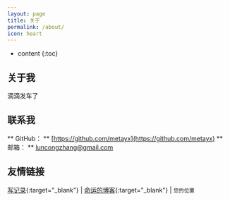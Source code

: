 ```yaml
---
layout: page
title: 关于
permalink: /about/
icon: heart
---
```


* content
{:toc}

## 关于我


滴滴发车了


## 联系我

** GitHub： ** [https://github.com/metayx](https://github.com/metayx)
** 邮箱： ** luncongzhang@gmail.com


## 友情链接
[写记录](http://xiejilu.com/){:target="_blank"}  \| [命运的博客](http://457375608.github.io){:target="_blank"} \|  `您的位置`


